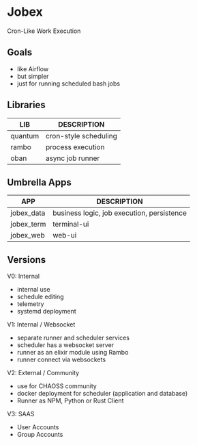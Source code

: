 # Jobex

Cron-Like Work Execution

## Goals

- like Airflow
- but simpler
- just for running scheduled bash jobs

## Libraries

| LIB       | DESCRIPTION           |
|-----------|-----------------------|
| quantum   | cron-style scheduling |
| rambo     | process execution     |
| oban      | async job runner      |

## Umbrella Apps

| APP        | DESCRIPTION                                |
|------------|--------------------------------------------|
| jobex_data | business logic, job execution, persistence |
| jobex_term | terminal-ui                                |
| jobex_web  | web-ui                                     |

## Versions

V0: Internal
- internal use
- schedule editing
- telemetry
- systemd deployment

V1: Internal / Websocket
- separate runner and scheduler services
- scheduler has a websocket server
- runner as an elixir module using Rambo
- runner connect via websockets

V2: External / Community
- use for CHAOSS community
- docker deployment for scheduler (application and database)
- Runner as NPM, Python or Rust Client

V3: SAAS
- User Accounts
- Group Accounts
